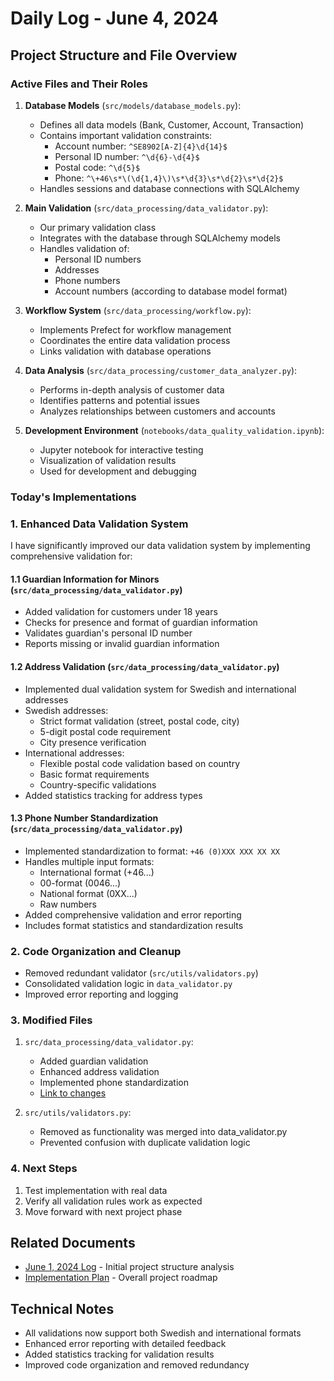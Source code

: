 # Daily Log - June 4, 2024

## Project Structure and File Overview

### Active Files and Their Roles

1. **Database Models** (`src/models/database_models.py`):
   - Defines all data models (Bank, Customer, Account, Transaction)
   - Contains important validation constraints:
     * Account number: `^SE8902[A-Z]{4}\d{14}$`
     * Personal ID number: `^\d{6}-\d{4}$`
     * Postal code: `^\d{5}$`
     * Phone: `^\+46\s*\(\d{1,4}\)\s*\d{3}\s*\d{2}\s*\d{2}$`
   - Handles sessions and database connections with SQLAlchemy

2. **Main Validation** (`src/data_processing/data_validator.py`):
   - Our primary validation class
   - Integrates with the database through SQLAlchemy models
   - Handles validation of:
     * Personal ID numbers
     * Addresses
     * Phone numbers
     * Account numbers (according to database model format)

3. **Workflow System** (`src/data_processing/workflow.py`):
   - Implements Prefect for workflow management
   - Coordinates the entire data validation process
   - Links validation with database operations

4. **Data Analysis** (`src/data_processing/customer_data_analyzer.py`):
   - Performs in-depth analysis of customer data
   - Identifies patterns and potential issues
   - Analyzes relationships between customers and accounts

5. **Development Environment** (`notebooks/data_quality_validation.ipynb`):
   - Jupyter notebook for interactive testing
   - Visualization of validation results
   - Used for development and debugging

### Today's Implementations

### 1. Enhanced Data Validation System
I have significantly improved our data validation system by implementing comprehensive validation for:

#### 1.1 Guardian Information for Minors (`src/data_processing/data_validator.py`)
- Added validation for customers under 18 years
- Checks for presence and format of guardian information
- Validates guardian's personal ID number
- Reports missing or invalid guardian information

#### 1.2 Address Validation (`src/data_processing/data_validator.py`)
- Implemented dual validation system for Swedish and international addresses
- Swedish addresses:
  * Strict format validation (street, postal code, city)
  * 5-digit postal code requirement
  * City presence verification
- International addresses:
  * Flexible postal code validation based on country
  * Basic format requirements
  * Country-specific validations
- Added statistics tracking for address types

#### 1.3 Phone Number Standardization (`src/data_processing/data_validator.py`)
- Implemented standardization to format: `+46 (0)XXX XXX XX XX`
- Handles multiple input formats:
  * International format (+46...)
  * 00-format (0046...)
  * National format (0XX...)
  * Raw numbers
- Added comprehensive validation and error reporting
- Includes format statistics and standardization results

### 2. Code Organization and Cleanup
- Removed redundant validator (`src/utils/validators.py`)
- Consolidated validation logic in `data_validator.py`
- Improved error reporting and logging

### 3. Modified Files
1. `src/data_processing/data_validator.py`:
   - Added guardian validation
   - Enhanced address validation
   - Implemented phone standardization
   - [Link to changes](src/data_processing/data_validator.py)

2. `src/utils/validators.py`:
   - Removed as functionality was merged into data_validator.py
   - Prevented confusion with duplicate validation logic

### 4. Next Steps
1. Test implementation with real data
2. Verify all validation rules work as expected
3. Move forward with next project phase

## Related Documents
- [June 1, 2024 Log](docs/development/daily_logs/2024_06_01.md) - Initial project structure analysis
- [Implementation Plan](docs/implementation/tomorrow_implementation_plan.md) - Overall project roadmap

## Technical Notes
- All validations now support both Swedish and international formats
- Enhanced error reporting with detailed feedback
- Added statistics tracking for validation results
- Improved code organization and removed redundancy 